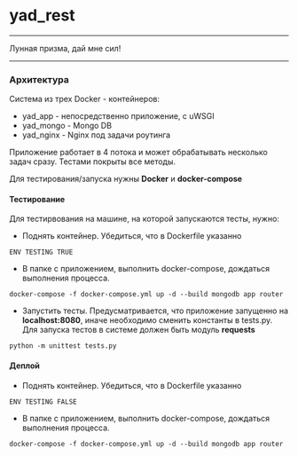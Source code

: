 # yad_rest

---


Лунная призма, дай мне сил!


---

### Архитектура
Система из трех Docker - контейнеров:
* yad_app - непосредственно приложение, с uWSGI
* yad_mongo - Mongo DB
* yad_nginx - Nginx под задачи роутинга

Приложение работает в 4 потока и может обрабатывать несколько задач сразу. Тестами покрыты все методы.

Для тестирования/запуска нужны __Docker__ и __docker-compose__


#### Тестирование
Для тестирвования на машине, на которой запускаются тесты, нужно:
* Поднять контейнер. Убедиться, что в Dockerfile указанно
```
ENV TESTING TRUE
```

* В папке с приложением, выполнить docker-compose, дождаться выполнения процесса.
```
docker-compose -f docker-compose.yml up -d --build mongodb app router
```

* Запустить тесты. Предусматривается, что приложение запущенно на __localhost:8080__, иначе необходимо сменить константы в tests.py.
Для запуска тестов в системе должен быть модуль __requests__
```
python -m unittest tests.py
```


#### Деплой
* Поднять контейнер. Убедиться, что в Dockerfile указанно
```
ENV TESTING FALSE
```

* В папке с приложением, выполнить docker-compose, дождаться выполнения процесса.
```
docker-compose -f docker-compose.yml up -d --build mongodb app router
```